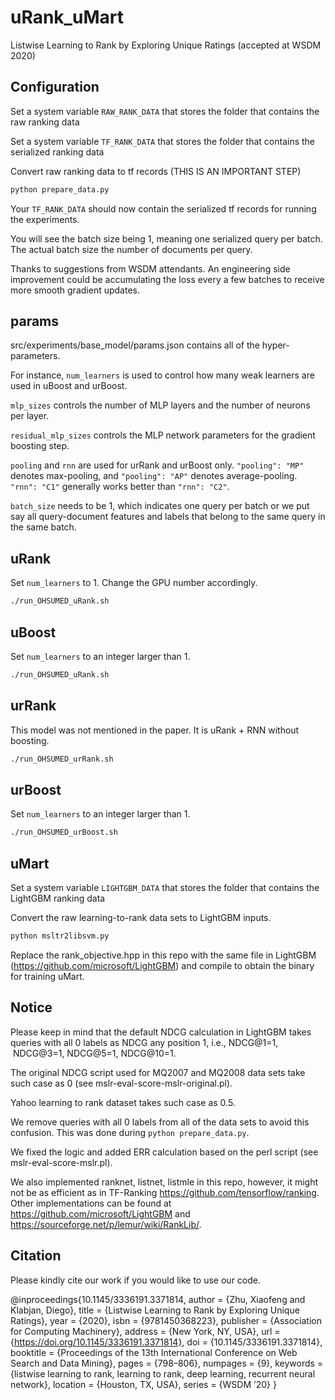 # uRank_uMart
Listwise Learning to Rank by Exploring Unique Ratings (accepted at WSDM 2020)

## Configuration
Set a system variable `RAW_RANK_DATA` that stores the folder that contains the raw ranking data

Set a system variable `TF_RANK_DATA` that stores the folder that contains the serialized ranking data

Convert raw ranking data to tf records (THIS IS AN IMPORTANT STEP)
```bash
python prepare_data.py
```

Your `TF_RANK_DATA` should now contain the serialized tf records for running the experiments.

You will see the batch size being 1, meaning one serialized query per batch. The actual batch size the number of documents per query.

Thanks to suggestions from WSDM attendants. An engineering side improvement could be accumulating the loss every a few batches to receive more smooth gradient updates.


## params
src/experiments/base_model/params.json contains all of the hyper-parameters.

For instance, `num_learners` is used to control how many weak learners are used in uBoost and urBoost. 

`mlp_sizes` controls the number of MLP layers and the number of neurons per layer.

`residual_mlp_sizes` controls the MLP network parameters for the gradient boosting step.

`pooling` and `rnn` are used for urRank and urBoost only. `"pooling": "MP"` denotes max-pooling, and `"pooling": "AP"` denotes average-pooling. `"rnn": "C1"` generally works better than `"rnn": "C2"`.

`batch_size` needs to be 1, which indicates one query per batch or we put say all query-document features and labels that belong to the same query in the same batch.

## uRank
Set `num_learners` to 1. Change the GPU number accordingly.

```bash
./run_OHSUMED_uRank.sh
```

## uBoost
Set `num_learners` to an integer larger than 1.

```bash
./run_OHSUMED_uRank.sh
```

## urRank
This model was not mentioned in the paper. It is uRank + RNN without boosting.

```bash
./run_OHSUMED_urRank.sh
```

## urBoost
Set `num_learners` to an integer larger than 1.

```bash
./run_OHSUMED_urBoost.sh
```

## uMart
Set a system variable `LIGHTGBM_DATA` that stores the folder that contains the LightGBM ranking data

Convert the raw learning-to-rank data sets to LightGBM inputs.

```bash
python msltr2libsvm.py
```

Replace the rank_objective.hpp in this repo with the same file in LightGBM (https://github.com/microsoft/LightGBM) and compile to obtain the binary for training uMart.

## Notice
Please keep in mind that the default NDCG calculation in LightGBM takes queries with all 0 labels as NDCG any position 1, i.e., NDCG@1=1,  NDCG@3=1, NDCG@5=1, NDCG@10=1. 

The original NDCG script used for MQ2007 and MQ2008 data sets take such case as 0 (see mslr-eval-score-mslr-original.pl). 

Yahoo learning to rank dataset takes such case as 0.5. 

We remove queries with all 0 labels from all of the data sets to avoid this confusion. This was done during `python prepare_data.py`. 

We fixed the logic and added ERR calculation based on the perl script (see mslr-eval-score-mslr.pl).

We also implemented ranknet, listnet, listmle in this repo, however, it might not be as efficient as in TF-Ranking https://github.com/tensorflow/ranking. Other implementations can be found at https://github.com/microsoft/LightGBM and https://sourceforge.net/p/lemur/wiki/RankLib/.

## Citation
Please kindly cite our work if you would like to use our code.

@inproceedings{10.1145/3336191.3371814,
author = {Zhu, Xiaofeng and Klabjan, Diego},
title = {Listwise Learning to Rank by Exploring Unique Ratings},
year = {2020},
isbn = {9781450368223},
publisher = {Association for Computing Machinery},
address = {New York, NY, USA},
url = {https://doi.org/10.1145/3336191.3371814},
doi = {10.1145/3336191.3371814},
booktitle = {Proceedings of the 13th International Conference on Web Search and Data Mining},
pages = {798–806},
numpages = {9},
keywords = {listwise learning to rank, learning to rank, deep learning, recurrent neural network},
location = {Houston, TX, USA},
series = {WSDM ’20}
}
